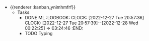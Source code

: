 - {{renderer :kanban_ynimhmfrf}}
	- Tasks
		- DONE ML
		  :LOGBOOK:
		  CLOCK: [2022-12-27 Tue 20:57:36]
		  CLOCK: [2022-12-27 Tue 20:57:39]--[2022-12-28 Wed 00:22:25] =>  03:24:46
		  :END:
		- TODO Typing